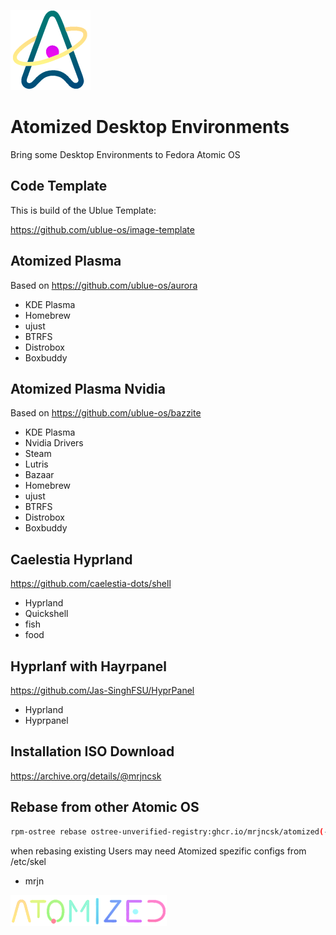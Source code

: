 ![Logo](Data/atomized/usr/share/atomized/Logo.png)

# Atomized Desktop Environments

Bring some Desktop Environments to Fedora Atomic OS

## Code Template

This is build of the Ublue Template:

https://github.com/ublue-os/image-template

## Atomized Plasma

Based on https://github.com/ublue-os/aurora

- KDE Plasma
- Homebrew
- ujust
- BTRFS
- Distrobox
- Boxbuddy

## Atomized Plasma Nvidia

Based on https://github.com/ublue-os/bazzite

- KDE Plasma
- Nvidia Drivers
- Steam
- Lutris
- Bazaar
- Homebrew
- ujust
- BTRFS
- Distrobox
- Boxbuddy

## Caelestia Hyprland

https://github.com/caelestia-dots/shell

- Hyprland
- Quickshell
- fish
- food

## Hyprlanf with Hayrpanel

https://github.com/Jas-SinghFSU/HyprPanel

- Hyprland
- Hyprpanel

## Installation ISO Download

https://archive.org/details/@mrjncsk

## Rebase from other Atomic OS

```bash
rpm-ostree rebase ostree-unverified-registry:ghcr.io/mrjncsk/atomized(-desktop)(-nvidia)
```

when rebasing existing Users may need Atomized spezific configs from /etc/skel

- mrjn

![Title](Data/atomized/usr/share/atomized/Title.png)
